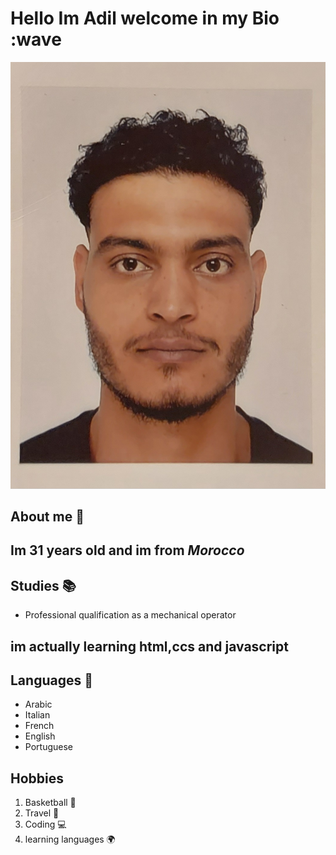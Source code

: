 # Hello Im **Adil** welcome in my Bio :wave

![hyf](./img/AdilCodeBX.jpg)

## About me 📝

## Im 31 years old and im from _Morocco_

## Studies 📚

- Professional qualification as a mechanical operator

## im actually learning html,ccs and javascript

## Languages 👅

- Arabic
- Italian
- French
- English
- Portuguese

## Hobbies

1. Basketball 🏀
2. Travel 🛫
3. Coding 💻
4. learning languages 🌍
